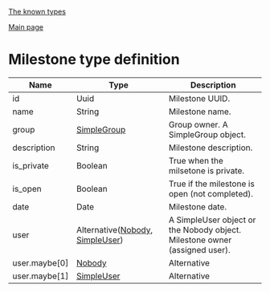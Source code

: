 
[The known types](./README.md)

[Main page](../README.md)

# Milestone type definition

Name    |   Type  |  Description
--------|---------|-------------
id | Uuid | Milestone UUID.
name | String | Milestone name.
group | [SimpleGroup](../types/SimpleGroup.md) | Group owner. A SimpleGroup object.
description | String | Milestone description.
is_private | Boolean | True when the milsetone is private.
is_open | Boolean | True if the milestone is open (not completed).
date | Date | Milestone date.
user | Alternative([Nobody](../types/Nobody.md), [SimpleUser](../types/SimpleUser.md)) | A SimpleUser object or the Nobody object. Milestone owner (assigned user).
user.maybe[0] | [Nobody](../types/Nobody.md) | Alternative
user.maybe[1] | [SimpleUser](../types/SimpleUser.md) | Alternative


